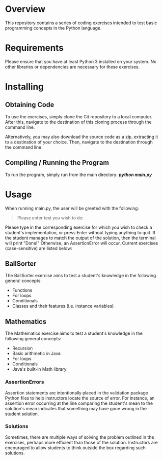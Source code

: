 # Overview

This repository contains a series of coding exercises intended to test basic programming concepts in the Python language.

# Requirements

Please ensure that you have at least Python 3 installed on your system. No other libraries or dependencies are necessary
for these exercises.

# Installing

## Obtaining Code

To use the exercises, simply clone the Git repository to a local computer. After this, navigate to the destination of this cloning process through the command line.

Alternatively, you may also download the source code as a zip, extracting it to a destination of your choice. Then, navigate to the destination through the command line.

## Compiling / Running the Program

To run the program, simply run from the main directory: ***python main.py***

# Usage

When running main.py, the user will be greeted with the following:

> Please enter test you wish to do: 

Please type in the corresponding exercise for which you wish to check a student's implementation, or press Enter without typing anything to quit. If the student manages to match the output of the solution, then the terminal will print "Done!" Otherwise, an AssertionError will occur. Current exercises (case-sensitive) are listed below:

## BallSorter

The BallSorter exercise aims to test a student's knowledge in the following general concepts:
- Functions
- For loops
- Conditionals
- Classes and their features (i.e. instance variables)

## Mathematics

The Mathematics exercise aims to test a student's knowledge in the following general concepts:
- Recursion
- Basic arithmetic in Java
- For loops
- Conditionals
- Java's built-in Math library

### AssertionErrors
Assertion statements are intentionally placed in the validation package Python files to help instructors locate the source of error. For instance, an assertion error occurring at the line comparing the student's mean to the solution's mean indicates that something may have gone wrong in the student solution.

### Solutions
Sometimes, there are multiple ways of solving the problem outlined in the exercises, perhaps more efficient than those of the solution. Instructors are encouraged to allow students to think outside the box regarding such solutions.